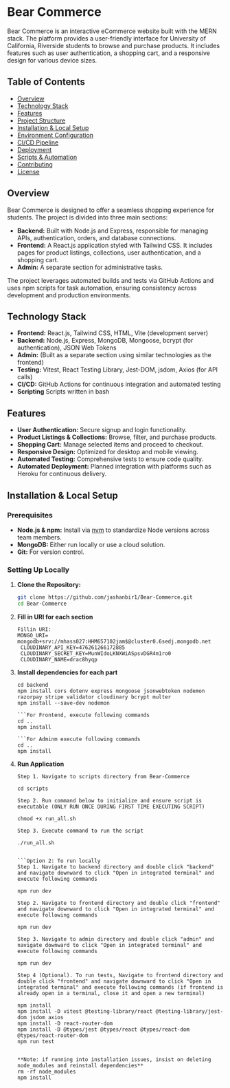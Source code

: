 # Bear Commerce

Bear Commerce is an interactive eCommerce website built with the MERN stack. The platform provides a user-friendly interface for University of California, Riverside students to browse and purchase products. It includes features such as user authentication, a shopping cart, and a responsive design for various device sizes.

## Table of Contents

- [Overview](#overview)
- [Technology Stack](#technology-stack)
- [Features](#features)
- [Project Structure](#project-structure)
- [Installation & Local Setup](#installation--local-setup)
- [Environment Configuration](#environment-configuration)
- [CI/CD Pipeline](#cicd-pipeline)
- [Deployment](#deployment)
- [Scripts & Automation](#scripts--automation)
- [Contributing](#contributing)
- [License](#license)

## Overview

Bear Commerce is designed to offer a seamless shopping experience for students. The project is divided into three main sections:
- **Backend:** Built with Node.js and Express, responsible for managing APIs, authentication, orders, and database connections.
- **Frontend:** A React.js application styled with Tailwind CSS. It includes pages for product listings, collections, user authentication, and a shopping cart.
- **Admin:** A separate section for administrative tasks.

The project leverages automated builds and tests via GitHub Actions and uses npm scripts for task automation, ensuring consistency across development and production environments.

## Technology Stack

- **Frontend:** React.js, Tailwind CSS, HTML, Vite (development server)
- **Backend:** Node.js, Express, MongoDB, Mongoose, bcrypt (for authentication), JSON Web Tokens
- **Admin:** (Built as a separate section using similar technologies as the frontend)
- **Testing:** Vitest, React Testing Library, Jest-DOM, jsdom, Axios (for API calls)
- **CI/CD:** GitHub Actions for continuous integration and automated testing
- **Scripting** Scripts written in bash

## Features

- **User Authentication:** Secure signup and login functionality.
- **Product Listings & Collections:** Browse, filter, and purchase products.
- **Shopping Cart:** Manage selected items and proceed to checkout.
- **Responsive Design:** Optimized for desktop and mobile viewing.
- **Automated Testing:** Comprehensive tests to ensure code quality.
- **Automated Deployment:** Planned integration with platforms such as Heroku for continuous delivery.


## Installation & Local Setup

### Prerequisites

- **Node.js & npm:** Install via [nvm](https://github.com/nvm-sh/nvm) to standardize Node versions across team members.
- **MongoDB:** Either run locally or use a cloud solution.
- **Git:** For version control.

### Setting Up Locally

1. **Clone the Repository:**
   ```bash
   git clone https://github.com/jashanbir1/Bear-Commerce.git
   cd Bear-Commerce
2. **Fill in URI for each section**
   ```Navigate to .env in Backend
   Fillin URI:
   MONGO_URI= mongodb+srv://mhass027:HHM657102jam$@cluster0.6sedj.mongodb.net
    CLOUDINARY_API_KEY=476261266172885
    CLOUDINARY_SECRET_KEY=MunWIdoLKNXWiASpsvDGR4m1ro0
    CLOUDINARY_NAME=drac8hyqp
3. **Install dependencies for each part**
    ```For Backend, execute following commands
    cd backend
    npm install cors dotenv express mongoose jsonwebtoken nodemon razorpay stripe validator cloudinary bcrypt multer
    npm install --save-dev nodemon

    ```For Frontend, execute following commands
    cd ..
    npm install

    ```For Adminm execute following commands
    cd ..
    npm install
4. **Run Application**
    ``` Option 1 (Recommended): Run through executed Bash script
    Step 1. Navigate to scripts directory from Bear-Commerce

    cd scripts

    Step 2. Run command below to initialize and ensure script is executable (ONLY RUN ONCE DURING FIRST TIME EXECUTING SCRIPT)

    chmod +x run_all.sh

    Step 3. Execute command to run the script

    ./run_all.sh


    ```Option 2: To run locally
    Step 1. Navigate to backend directory and double click "backend" and navigate downward to click "Open in integrated terminal" and execute following commands

    npm run dev

    Step 2. Navigate to frontend directory and double click "frontend" and navigate downward to click "Open in integrated terminal" and execute following commands
    
    npm run dev

    Step 3. Navigate to admin directory and double click "admin" and navigate downward to click "Open in integrated terminal" and execute following commands

    npm run dev

    Step 4 (Optional). To run tests, Navigate to frontend directory and double click "frontend" and navigate downward to click "Open in integrated terminal" and execute following commands (if frontend is already open in a terminal, close it and open a new terminal)

    npm install
    npm install -D vitest @testing-library/react @testing-library/jest-dom jsdom axios
    npm install -D react-router-dom
    npm install -D @types/jest @types/react @types/react-dom @types/react-router-dom
    npm run test


    **Note: if running into installation issues, insist on deleting node_modules and reinstall dependencies**
    rm -rf node_modules
    npm install

